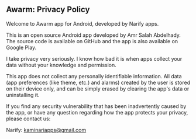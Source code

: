 ## Awarm: Privacy Policy

Welcome to Awarm app for Android, developed by Narify apps.

This is an open source Android app developed by Amr Salah Abdelhady. The source code is available on GitHub and the app is also available on Google Play.

I take privacy very seriously. I know how bad it is when apps collect your data without your knowledge and permission.

This app does not collect any personally identifiable information. All data (app preferences (like theme, etc.) and alarms) created by the user is stored on their device only, and can be simply erased by clearing the app's data or uninstalling it.

If you find any security vulnerability that has been inadvertently caused by the app, or have any question regarding how the app protects your privacy, please contact us:

Narify: kaminariapps@gmail.com
